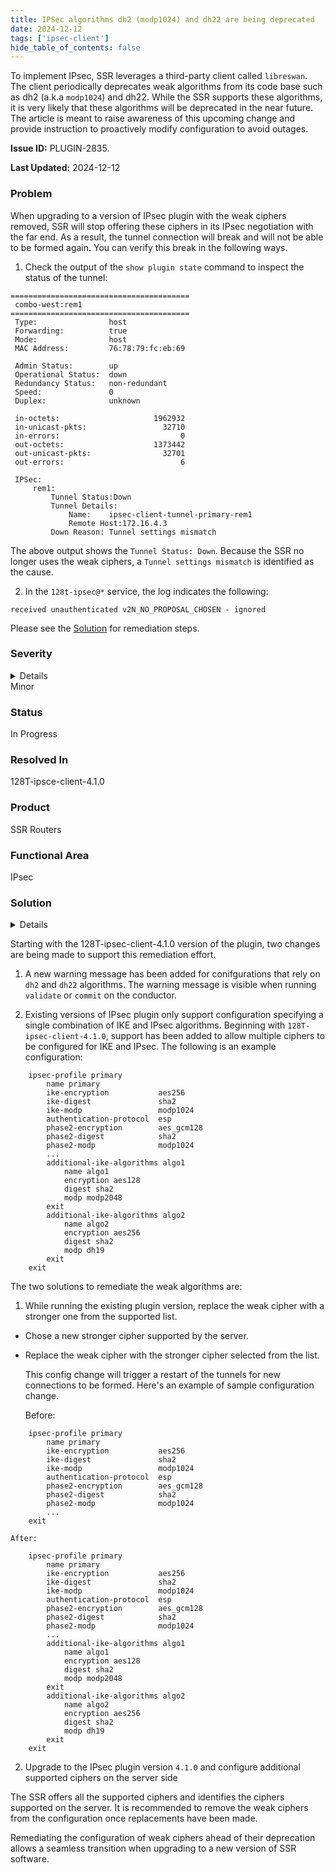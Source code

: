 ```yaml
---
title: IPSec algorithms dh2 (modp1024) and dh22 are being deprecated
date: 2024-12-12
tags: ['ipsec-client']
hide_table_of_contents: false
---
```


To implement IPsec, SSR leverages a third-party client called `libreswan`. The client periodically deprecates weak algorithms from its code base such as dh2 (a.k.a `modp1024`) and dh22. While the SSR supports these algorithms, it is very likely that these algorithms will be deprecated in the near future. The article is meant to raise awareness of this upcoming change and provide instruction to proactively modify configuration to avoid outages.

<!-- truncate -->

**Issue ID:** PLUGIN-2835.

**Last Updated:** 2024-12-12

### Problem

When upgrading to a version of IPsec plugin with the weak ciphers removed, SSR will stop offering these ciphers in its IPsec negotiation with the far end. As a result, the tunnel connection will break and will not be able to be formed again. You can verify this break in the following ways.

1. Check the output of the `show plugin state` command to inspect the status of the tunnel:
```
========================================
 combo-west:rem1
========================================
 Type:                host
 Forwarding:          true
 Mode:                host
 MAC Address:         76:78:79:fc:eb:69

 Admin Status:        up
 Operational Status:  down
 Redundancy Status:   non-redundant
 Speed:               0
 Duplex:              unknown

 in-octets:                     1962932
 in-unicast-pkts:                 32710
 in-errors:                           0
 out-octets:                    1373442
 out-unicast-pkts:                32701
 out-errors:                          6

 IPSec:
     rem1:
         Tunnel Status:Down
         Tunnel Details:
             Name:    ipsec-client-tunnel-primary-rem1
             Remote Host:172.16.4.3
         Down Reason: Tunnel settings mismatch
```

The above output shows the `Tunnel Status: Down`. Because the SSR no longer uses the weak ciphers, a `Tunnel settings mismatch` is identified as the cause.

2. In the `128t-ipsec@*` service, the log indicates the following:

```
received unauthenticated v2N_NO_PROPOSAL_CHOSEN - ignored
```

Please see the [Solution](#solution) for remediation steps.

### Severity
<details>
The potential impact of a software defect if encountered. Severity levels are:

* Critical: Could severely affect service, capacity/traffic, and maintenance capabilities. May have a prolonged impact to the entire system.
* Major: Could seriously affect system operation, maintenance, administration and related tasks.
* Minor: Would not significantly impair the functioning or affect service.
</details>
Minor

### Status
In Progress

### Resolved In
128T-ipsce-client-4.1.0

### Product
SSR Routers

### Functional Area
IPsec

### Solution
<details>
Juniper may provide a method to temporarily circumvent a problem; workarounds do not exist for all issues.
</details>

Starting with the 128T-ipsec-client-4.1.0 version of the plugin, two changes are being made to support this remediation effort.

1. A new warning message has been added for conifgurations that rely on `dh2` and `dh22` algorithms. The warning message is visible when running `validate` or `commit` on the conductor.

2. Existing versions of IPsec plugin only support configuration specifying a single combination of IKE and IPsec algorithms. Beginning with `128T-ipsec-client-4.1.0`, support has been added to allow multiple ciphers to be configured for IKE and IPsec. The following is an example configuration:

```config {11-2}
    ipsec-profile primary
        name primary
        ike-encryption           aes256
        ike-digest               sha2
        ike-modp                 modp1024
        authentication-protocol  esp
        phase2-encryption        aes_gcm128
        phase2-digest            sha2
        phase2-modp              modp1024
        ...
        additional-ike-algorithms algo1
            name algo1
            encryption aes128
            digest sha2
            modp modp2048
        exit
        additional-ike-algorithms algo2
            name algo2
            encryption aes256
            digest sha2
            modp dh19
        exit
    exit
```

The two solutions to remediate the weak algorithms are:

1. While running the existing plugin version, replace the weak cipher with a stronger one from the supported list.

 - Chose a new stronger cipher supported by the server.

 - Replace the weak cipher with the stronger cipher selected from the list.

    This config change will trigger a restart of the tunnels for new connections to be formed. Here's an example of sample configuration change.

    Before:
```config
    ipsec-profile primary
        name primary
        ike-encryption           aes256
        ike-digest               sha2
        ike-modp                 modp1024
        authentication-protocol  esp
        phase2-encryption        aes_gcm128
        phase2-digest            sha2
        phase2-modp              modp1024
        ...
    exit
```

    After:
```config {11-22}
    ipsec-profile primary
        name primary
        ike-encryption           aes256
        ike-digest               sha2
        ike-modp                 modp1024
        authentication-protocol  esp
        phase2-encryption        aes_gcm128
        phase2-digest            sha2
        phase2-modp              modp1024
        ...
        additional-ike-algorithms algo1
            name algo1
            encryption aes128
            digest sha2
            modp modp2048
        exit
        additional-ike-algorithms algo2
            name algo2
            encryption aes256
            digest sha2
            modp dh19
        exit
    exit
```

2. Upgrade to the IPsec plugin version `4.1.0` and configure additional supported ciphers on the server side

 The SSR offers all the supported ciphers and identifies the ciphers supported on the server. It is recommended to remove the weak ciphers from the configuration once replacements have been made.

Remediating the configuration of weak ciphers ahead of their deprecation allows a seamless transition when upgrading to a new version of SSR software.


